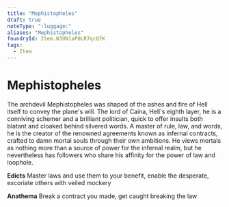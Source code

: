 ```yaml
---
title: "Mephistopheles"
draft: true
noteType: ":luggage:"
aliases: "Mephistopheles"
foundryId: Item.N3UN1aP0LR7qcQfK
tags:
  - Item
---
```


# Mephistopheles

The archdevil Mephistopheles was shaped of the ashes and fire of Hell itself to convey the plane's will. The lord of Caina, Hell's eighth layer, he is a conniving schemer and a brilliant politician, quick to offer insults both blatant and cloaked behind silvered words. A master of rule, law, and words, he is the creator of the renowned agreements known as infernal contracts, crafted to damn mortal souls through their own ambitions. He views mortals as nothing more than a source of power for the infernal realm, but he nevertheless has followers who share his affinity for the power of law and loophole.

**Edicts** Master laws and use them to your benefit, enable the desperate, excoriate others with veiled mockery

**Anathema** Break a contract you made, get caught breaking the law
